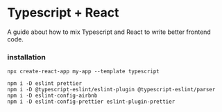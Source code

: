 # Typescript + React

A guide about how to mix Typescript and React to write better frontend code.

### installation

```node
npx create-react-app my-app --template typescript

npm i -D eslint prettier
npm i -D @typescript-eslint/eslint-plugin @typescript-eslint/parser
npm i -D eslint-config-airbnb
npm i -D eslint-config-prettier eslint-plugin-prettier
```
